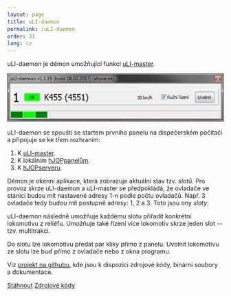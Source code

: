 ```yaml
---
layout: page
title: uLI-daemon
permalink: /uLI-daemon
order: 31
lang: cz
---
```


uLI-daemon je démon umožňující funkci [uLI-master](/uLI-master).

![uLI-daemon](/assets/img/uLI-daemon.png)

uLI-daemon se spouští se startem prvního panelu na dispečerském počítači a
připojuje se ke třem rozhraním:

 1. K [uLI-master](/uLI-master).
 2. K lokálním [hJOPpanelům](/hJOPpanel).
 3. K [hJOPserveru](/hJOPserver).

Démon je okenní aplikace, která zobrazuje aktuální stav tzv. *slotů*. Pro provoz
skrze uLI-daemon a uLI-master se předpokládá, že ovladače ve stanici budou mít
nastavené adresy 1-n podle počtu ovladačů. Např. 3 ovladače tedy budou mít
postupně adresy: 1, 2 a 3. Toto jsou ony *sloty*.

uLI-daemon následně umožňuje každému slotu přiřadit konkrétní lokomotivu
z reliéfu. Umožňuje také řízení více lokomotiv skrze jeden slot -- tzv.
multitrakci.

Do slotu lze lokomotivu předat pár kliky přímo z panelu. Uvolnit lokomotivu ze
slotu lze buď přímo z ovladače nebo z okna programu.

Viz [projekt na githubu](https://github.com/kmzbrnoI/uLI-daemon), kde jsou
k dispozici zdrojové kódy, binární soubory a dokumentace.

<a class="btn" href="https://github.com/kmzbrnoI/uLI-daemon/releases">Stáhnout</a>
<a class="btn" href="https://github.com/kmzbrnoI/uLI-daemon">Zdrojové kódy</a>
